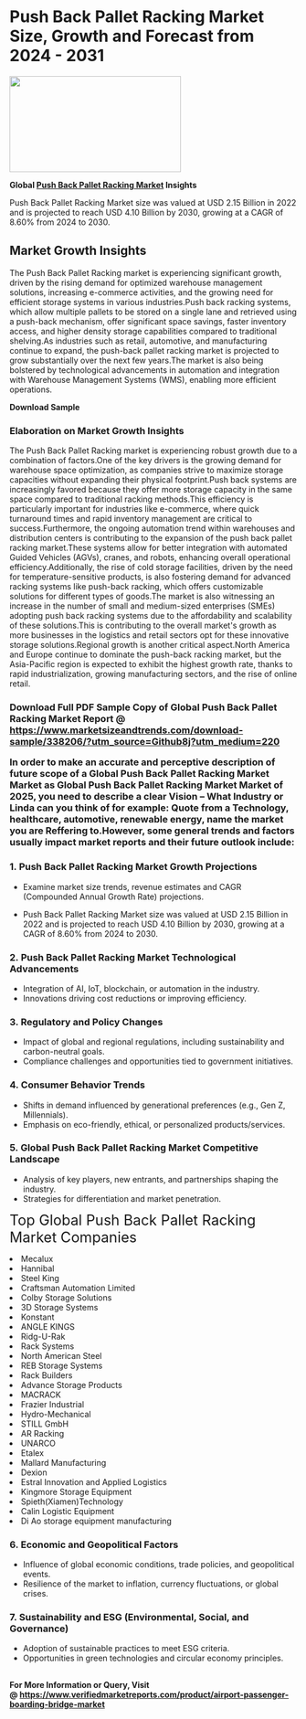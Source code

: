 <H1>Push Back Pallet Racking Market Size, Growth and Forecast from 2024 - 2031</H1><img class="aligncenter size-medium wp-image-584254" src="https://thirdeyenews.in/wp-content/uploads/2024/09/Global-Market-Research-300x168.jpeg" alt="" width="300" height="168" /><p><strong>Global&nbsp;<a href="https://www.marketsizeandtrends.com/download-sample/338206/?utm_source=Github8j?utm_medium=220">Push Back Pallet Racking Market</a> Insights</strong></p><p>Push Back Pallet Racking Market size was valued at USD 2.15 Billion in 2022 and is projected to reach USD 4.10 Billion by 2030, growing at a CAGR of 8.60% from 2024 to 2030.</p><p><h2>Market Growth Insights</h2> The Push Back Pallet Racking market is experiencing significant growth, driven by the rising demand for optimized warehouse management solutions, increasing e-commerce activities, and the growing need for efficient storage systems in various industries.Push back racking systems, which allow multiple pallets to be stored on a single lane and retrieved using a push-back mechanism, offer significant space savings, faster inventory access, and higher density storage capabilities compared to traditional shelving.As industries such as retail, automotive, and manufacturing continue to expand, the push-back pallet racking market is projected to grow substantially over the next few years.The market is also being bolstered by technological advancements in automation and integration with Warehouse Management Systems (WMS), enabling more efficient operations.<p><strong>Download Sample</strong></p> <h3>Elaboration on Market Growth Insights</h3> The Push Back Pallet Racking market is experiencing robust growth due to a combination of factors.One of the key drivers is the growing demand for warehouse space optimization, as companies strive to maximize storage capacities without expanding their physical footprint.Push back systems are increasingly favored because they offer more storage capacity in the same space compared to traditional racking methods.This efficiency is particularly important for industries like e-commerce, where quick turnaround times and rapid inventory management are critical to success.Furthermore, the ongoing automation trend within warehouses and distribution centers is contributing to the expansion of the push back pallet racking market.These systems allow for better integration with automated Guided Vehicles (AGVs), cranes, and robots, enhancing overall operational efficiency.Additionally, the rise of cold storage facilities, driven by the need for temperature-sensitive products, is also fostering demand for advanced racking systems like push-back racking, which offers customizable solutions for different types of goods.The market is also witnessing an increase in the number of small and medium-sized enterprises (SMEs) adopting push back racking systems due to the affordability and scalability of these solutions.This is contributing to the overall market's growth as more businesses in the logistics and retail sectors opt for these innovative storage solutions.Regional growth is another critical aspect.North America and Europe continue to dominate the push-back racking market, but the Asia-Pacific region is expected to exhibit the highest growth rate, thanks to rapid industrialization, growing manufacturing sectors, and the rise of online retail.<h3></p><p><span class=""><strong>Download Full PDF Sample Copy of Global Push Back Pallet Racking Market Report</strong> @ <a href="https://www.marketsizeandtrends.com/download-sample/338206/?utm_source=Github8j?utm_medium=220" target="_blank">https://www.marketsizeandtrends.com/download-sample/338206/?utm_source=Github8j?utm_medium=220</a></span></p><p>In order to make an accurate and perceptive description of future scope of a Global&nbsp;Push Back Pallet Racking Market Market as Global&nbsp;Push Back Pallet Racking Market Market of 2025, you need to describe a clear Vision &ndash; What Industry or Linda can you think of for example: Quote from a Technology, healthcare, automotive, renewable energy, name the market you are Reffering to.However, some general trends and factors usually impact market reports and their future outlook include:</p><h3>1.&nbsp;<strong>Push Back Pallet Racking Market Growth Projections</strong></h3><ul><li>Examine market size trends, revenue estimates and CAGR (Compounded Annual Growth Rate) projections.</li><li><p>Push Back Pallet Racking Market size was valued at USD 2.15 Billion in 2022 and is projected to reach USD 4.10 Billion by 2030, growing at a CAGR of 8.60% from 2024 to 2030.</p></li></ul><h3>2.&nbsp;<strong>Push Back Pallet Racking Market Technological Advancements</strong></h3><ul><li>Integration of AI, IoT, blockchain, or automation in the industry.</li><li>Innovations driving cost reductions or improving efficiency.</li></ul><h3>3.&nbsp;<strong>Regulatory and Policy Changes</strong></h3><ul><li>Impact of global and regional regulations, including sustainability and carbon-neutral goals.</li><li>Compliance challenges and opportunities tied to government initiatives.</li></ul><h3>4.&nbsp;<strong>Consumer Behavior Trends</strong></h3><ul><li>Shifts in demand influenced by generational preferences (e.g., Gen Z, Millennials).</li><li>Emphasis on eco-friendly, ethical, or personalized products/services.</li></ul><h3>5.&nbsp;<strong>Global Push Back Pallet Racking Market Competitive Landscape</strong></h3><ul><li>Analysis of key players, new entrants, and partnerships shaping the industry.</li><li>Strategies for differentiation and market penetration.</li></ul><p data-pm-slice="1 1 []"><span style="color: inherit; font-family: inherit; font-size: 25px;">Top Global Push Back Pallet Racking Market Companies</span></p><div class="" data-test-id=""><p><li>Mecalux</li><li> Hannibal</li><li> Steel King</li><li> Craftsman Automation Limited</li><li> Colby Storage Solutions</li><li> 3D Storage Systems</li><li> Konstant</li><li> ANGLE KINGS</li><li> Ridg-U-Rak</li><li> Rack Systems</li><li> North American Steel</li><li> REB Storage Systems</li><li> Rack Builders</li><li> Advance Storage Products</li><li> MACRACK</li><li> Frazier Industrial</li><li> Hydro-Mechanical</li><li> STILL GmbH</li><li> AR Racking</li><li> UNARCO</li><li> Etalex</li><li> Mallard Manufacturing</li><li> Dexion</li><li> Estral Innovation and Applied Logistics</li><li> Kingmore Storage Equipment</li><li> Spieth(Xiamen)Technology</li><li> Calin Logistic Equipment</li><li> Di Ao storage equipment manufacturing</li></p></div><h3>6.&nbsp;<strong>Economic and Geopolitical Factors</strong></h3><ul><li>Influence of global economic conditions, trade policies, and geopolitical events.</li><li>Resilience of the market to inflation, currency fluctuations, or global crises.</li></ul><h3>7.&nbsp;<strong>Sustainability and ESG (Environmental, Social, and Governance)</strong></h3><ul><li>Adoption of sustainable practices to meet ESG criteria.</li><li>Opportunities in green technologies and circular economy principles.</li></ul><h2><strong style="font-size: 14px;">For More Information or Query, Visit @&nbsp;</strong><a style="background-color: #ffffff; font-size: 14px;" href="https://www.marketsizeandtrends.com/report/push-back-pallet-racking-market/" target="_blank">https://www.verifiedmarketreports.com/product/airport-passenger-boarding-bridge-market</a></h2>